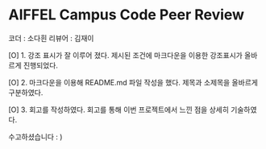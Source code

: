 # AIFFEL Campus Code Peer Review
코더 : 소다흰
리뷰어 : 김재이

[O] 1. 강조 표시가 잘 이루어 졌다.	제시된 조건에 마크다운을 이용한 강조표시가 올바르게 진행되었다.

[O] 2. 마크다운을 이용해 README.md 파일 작성을 했다.	제목과 소제목을 올바르게 구분하였다.

[O] 3. 회고를 작성하였다.	회고를 통해 이번 프로젝트에서 느낀 점을 상세히 기술하였다.

수고하셨습니다 : )
